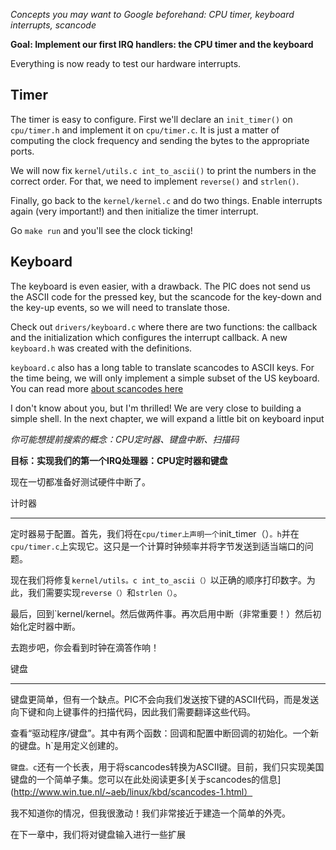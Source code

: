 *Concepts you may want to Google beforehand: CPU timer, keyboard interrupts, scancode*

**Goal: Implement our first IRQ handlers: the CPU timer and the keyboard**

Everything is now ready to test our hardware interrupts.

Timer
-----

The timer is easy to configure. First we'll declare an `init_timer()` on `cpu/timer.h` and implement it on `cpu/timer.c`. It is just a matter of computing the clock frequency and sending the bytes to the appropriate ports.

We will now fix `kernel/utils.c int_to_ascii()` to print the numbers in the correct order. For that, we need to implement `reverse()` and `strlen()`.

Finally, go back to the `kernel/kernel.c` and do two things. Enable interrupts again (very important!) and then initialize the timer interrupt.

Go `make run` and you'll see the clock ticking!


Keyboard
--------

The keyboard is even easier, with a drawback. The PIC does not send us the ASCII code for the pressed key, but the scancode for the key-down and the key-up events, so we will need to translate those.

Check out `drivers/keyboard.c` where there are two functions: the callback and the initialization which configures the interrupt callback. A new `keyboard.h` was created with the definitions.

`keyboard.c` also has a long table to translate scancodes to ASCII keys. For the time being, we will only implement a simple subset of the US keyboard. You can read more [about scancodes here](http://www.win.tue.nl/~aeb/linux/kbd/scancodes-1.html)

I don't know about you, but I'm thrilled! We are very close to building a simple shell.
In the next chapter, we will expand a little bit on keyboard input


*你可能想提前搜索的概念：CPU定时器、键盘中断、扫描码*


**目标：实现我们的第一个IRQ处理器：CPU定时器和键盘**


现在一切都准备好测试硬件中断了。


计时器

-----


定时器易于配置。首先，我们将在`cpu/timer上声明一个`init_timer（）`。h`并在`cpu/timer.c`上实现它。这只是一个计算时钟频率并将字节发送到适当端口的问题。


现在我们将修复`kernel/utils。c int_to_ascii（）`以正确的顺序打印数字。为此，我们需要实现`reverse（）`和`strlen（）`。


最后，回到`kernel/kernel。然后做两件事。再次启用中断（非常重要！）然后初始化定时器中断。


去跑步吧，你会看到时钟在滴答作响！



键盘

--------


键盘更简单，但有一个缺点。PIC不会向我们发送按下键的ASCII代码，而是发送向下键和向上键事件的扫描代码，因此我们需要翻译这些代码。


查看“驱动程序/键盘”。其中有两个函数：回调和配置中断回调的初始化。一个新的键盘。h`是用定义创建的。


`键盘。c`还有一个长表，用于将scancodes转换为ASCII键。目前，我们只实现美国键盘的一个简单子集。您可以在此处阅读更多[关于scancodes的信息](http://www.win.tue.nl/~aeb/linux/kbd/scancodes-1.html）


我不知道你的情况，但我很激动！我们非常接近于建造一个简单的外壳。

在下一章中，我们将对键盘输入进行一些扩展